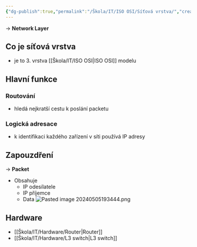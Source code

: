 ```yaml
---
{"dg-publish":true,"permalink":"/Škola/IT/ISO OSI/Síťová vrstva/","created":"2024-02-22T18:02:49.991+01:00","updated":"2024-05-05T19:44:07.641+02:00"}
---
```


-> **Network Layer**
## Co je síťová vrstva
- je to 3. vrstva [[Škola/IT/ISO OSI\|ISO OSI]] modelu
## Hlavní funkce
### Routování
- hledá nejkratší cestu k poslání packetu
### Logická adresace
- k identifikaci každého zařízení v síti používá IP adresy
## Zapouzdření
-> **Packet**
- Obsahuje
	- IP odesílatele
	- IP příjemce
	- Data
![Pasted image 20240505193444.png](/img/user/Images/Pasted%20image%2020240505193444.png)
## Hardware
- [[Škola/IT/Hardware/Router\|Router]]
- [[Škola/IT/Hardware/L3 switch\|L3 switch]]